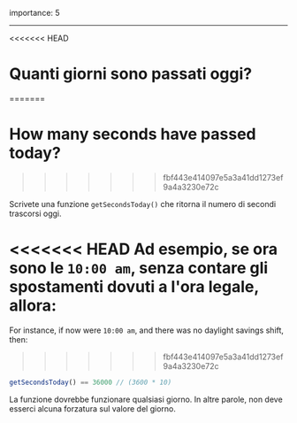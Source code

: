 importance: 5

---

<<<<<<< HEAD
# Quanti giorni sono passati oggi?
=======
# How many seconds have passed today?
>>>>>>> fbf443e414097e5a3a41dd1273ef9a4a3230e72c

Scrivete una funzione `getSecondsToday()` che ritorna il numero di secondi trascorsi oggi.

<<<<<<< HEAD
Ad esempio, se ora sono le `10:00 am`, senza contare gli spostamenti dovuti a l'ora legale, allora:
=======
For instance, if now were `10:00 am`, and there was no daylight savings shift, then:
>>>>>>> fbf443e414097e5a3a41dd1273ef9a4a3230e72c

```js
getSecondsToday() == 36000 // (3600 * 10)
```

La funzione dovrebbe funzionare qualsiasi giorno. In altre parole, non deve esserci alcuna forzatura sul valore del giorno.
